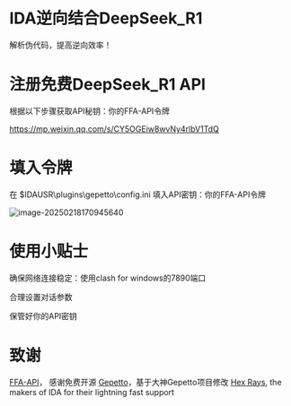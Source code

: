 # IDA逆向结合DeepSeek_R1

解析伪代码，提高逆向效率！  

# 注册免费DeepSeek_R1 API

根据以下步骤获取API秘钥：你的FFA-API令牌  

https://mp.weixin.qq.com/s/CY5OGEiw8wvNy4rlbV1TdQ

# 填入令牌

在 $IDAUSR\plugins\gepetto\config.ini   填入API密钥：你的FFA-API令牌



![image-20250218170945640](C:\Users\FH\AppData\Roaming\Typora\typora-user-images\image-20250218170945640.png)





# **使用小贴士**

确保网络连接稳定：使用clash for windows的7890端口

合理设置对话参数

保管好你的API密钥



# 致谢

[FFA-API](https://api.ffa.chat/)， 感谢免费开源
[Gepetto](https://github.com/JusticeRage/Gepetto)，基于大神Gepetto项目修改
[Hex Rays](https://hex-rays.com/), the makers of IDA for their lightning fast support

